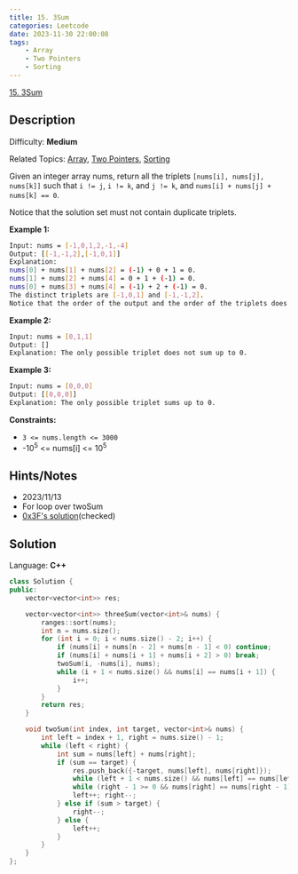 ```yaml
---
title: 15. 3Sum
categories: Leetcode
date: 2023-11-30 22:00:08
tags:
    - Array
    - Two Pointers
    - Sorting
---
```


[15\. 3Sum](https://leetcode.com/problems/3sum/)

## Description

Difficulty: **Medium**

Related Topics: [Array](https://leetcode.com/tag/https://leetcode.com/tag/array//), [Two Pointers](https://leetcode.com/tag/https://leetcode.com/tag/two-pointers//), [Sorting](https://leetcode.com/tag/https://leetcode.com/tag/sorting//)

Given an integer array nums, return all the triplets `[nums[i], nums[j], nums[k]]` such that `i != j`, `i != k`, and `j != k`, and `nums[i] + nums[j] + nums[k] == 0`.

Notice that the solution set must not contain duplicate triplets.

**Example 1:**

```bash
Input: nums = [-1,0,1,2,-1,-4]
Output: [[-1,-1,2],[-1,0,1]]
Explanation:
nums[0] + nums[1] + nums[2] = (-1) + 0 + 1 = 0.
nums[1] + nums[2] + nums[4] = 0 + 1 + (-1) = 0.
nums[0] + nums[3] + nums[4] = (-1) + 2 + (-1) = 0.
The distinct triplets are [-1,0,1] and [-1,-1,2].
Notice that the order of the output and the order of the triplets does not matter.
```

**Example 2:**

```bash
Input: nums = [0,1,1]
Output: []
Explanation: The only possible triplet does not sum up to 0.
```

**Example 3:**

```bash
Input: nums = [0,0,0]
Output: [[0,0,0]]
Explanation: The only possible triplet sums up to 0.
```

**Constraints:**

* `3 <= nums.length <= 3000`
* -10<sup>5</sup> <= nums[i] <= 10<sup>5</sup>

## Hints/Notes

* 2023/11/13
* For loop over twoSum
* [0x3F's solution](https://leetcode.cn/problems/3sum/solutions/1968332/shuang-zhi-zhen-xiang-bu-ming-bai-yi-ge-pno55/?envType=company&envId=facebook&favoriteSlug=facebook-three-months)(checked)

## Solution

Language: **C++**

```C++
class Solution {
public:
    vector<vector<int>> res;

    vector<vector<int>> threeSum(vector<int>& nums) {
        ranges::sort(nums);
        int n = nums.size();
        for (int i = 0; i < nums.size() - 2; i++) {
            if (nums[i] + nums[n - 2] + nums[n - 1] < 0) continue;
            if (nums[i] + nums[i + 1] + nums[i + 2] > 0) break;
            twoSum(i, -nums[i], nums);
            while (i + 1 < nums.size() && nums[i] == nums[i + 1]) {
                i++;
            }
        }
        return res;
    }

    void twoSum(int index, int target, vector<int>& nums) {
        int left = index + 1, right = nums.size() - 1;
        while (left < right) {
            int sum = nums[left] + nums[right];
            if (sum == target) {
                res.push_back({-target, nums[left], nums[right]});
                while (left + 1 < nums.size() && nums[left] == nums[left + 1]) left++;
                while (right - 1 >= 0 && nums[right] == nums[right - 1]) right--;
                left++; right--;
            } else if (sum > target) {
                right--;
            } else {
                left++;
            }
        }
    }
};
```
